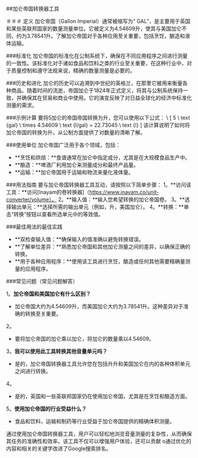 ##加仑帝国转换器工具

＃＃＃ 定义
加仑帝国（Gallon Imperial）通常被缩写为“ GAL”，是主要用于英国和某些英联邦国家的数量测量单位。它被定义为4.54609升，使其与美国加仑不同，约为3.78541升。了解加仑帝国对于各种应用至关重要，包括烹饪，酿造和液体运输。

###标准化
加仑帝国的标准化在公制系统下，确保在不同应用程序之间进行测量的一致性。该标准化对于诸如食品和饮料之类的行业至关重要，在这种行业中，对于质量控制和遵守法规来说，精确的数量测量是必要的。

###历史和进化
加仑的历史可以追溯到中世纪的英格兰，在那里它被用来衡量各种商品。随着时间的流逝，帝国加仑于1824年正式定义，将其与公制系统保持一致，并确保其在贸易和商业中使用。它的演变反映了对日益全球化的经济中标准化测量的需求。

###示例计算
要将5加仑的帝国帝国转换为升，您可以使用以下公式：
\ [
5 \ text {gal} \ times 4.54609 \ text {l/gal} = 22.73045 \ text {l}
\]
该计算说明了如何将加仑帝国的转换为升，从公制方面提供了对数量的清晰了解。

###使用单位
加仑帝国广泛用于各个领域，包括：
-  **烹饪和烘焙：**食谱通常在加仑中指定成分，尤其是在大规模食品生产中。
-  **酿造：**啤酒厂利用加仑来测量成分和最终产品量。
-  **运输：**加仑帝国用于运输和物流来量化液体量。

###用法指南
要与加仑帝国转换器工具互动，请按照以下简单步骤：
1。**访问该工具：**访问[Inayam的卷转换器]（https://www.inayam.co/unit-converter/volume）。
2。**输入值：**输入您希望转换的加仑帝国卷。
3。**选择输出单元：**选择所需的输出单元（例如，升，美国加仑）。
4。**转换：**单击“转换”按钮以查看所选单元中的等效值。

###最佳用法的最佳实践
-  **双检查输入值：**确保输入的值准确以避免转换错误。
-  **了解单位差异：**熟悉加仑帝国和其他加仑测量之间的差异，以确保正确的转换。
-  **用于各种应用程序：**使用该工具进行烹饪，酿造或任何其他需要精确量测量的应用程序。

###常见问题（常见问题解答）

1。**加仑帝国和美国加仑有什么区别？**
- 加仑帝国大约为4.54609升，而美国加仑大约为3.78541升。这种差异对于准确的转换至关重要。

2。
- 要将加仑帝国的加仑乘以加仑，将加仑的数量乘以4.54609。

3。**我可以使用此工具转换其他音量单元吗？**
- 是的，加仑帝国转换器工具允许您在包括升升和美国加仑在内的各种体积单元之间进行转换。

4。
- 是的，英国和一些英联邦国家仍在使用加仑帝国，尤其是在烹饪和酿造方面。

5。**使用加仑帝国的行业受益什么？**
- 食品和饮料，运输和制药等行业受益于加仑帝国提供的精确体积测量。

通过使用加仑帝国转换器工具，用户可以轻松地浏览音量测量的复杂性，从而确保其任务的准确性和效率。该工具不仅可以增强用户体验，还可以贡献 o通过优化的内容和相关的关键字改进了Google搜索排名。
